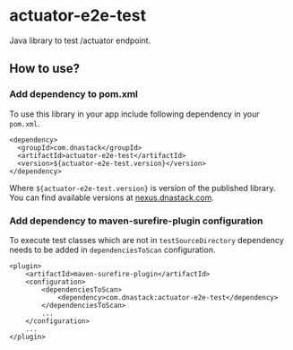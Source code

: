 # actuator-e2e-test
Java library to test /actuator endpoint.

## How to use?

### Add dependency to pom.xml

To use this library in your app include following dependency in your `pom.xml`.

```
<dependency>
  <groupId>com.dnastack</groupId>
  <artifactId>actuator-e2e-test</artifactId>
  <version>${actuator-e2e-test.version}</version>
</dependency>
```

Where `${actuator-e2e-test.version}` is version of the published library. You can find available versions at [nexus.dnastack.com](https://nexus.dnastack.com/content/repositories/releases/com/dnastack/actuator-e2e-test/).

### Add dependency to maven-surefire-plugin configuration

To execute test classes which are not in `testSourceDirectory` dependency needs to be added in `dependenciesToScan` configuration.

```
<plugin>
    <artifactId>maven-surefire-plugin</artifactId>
    <configuration>
        <dependenciesToScan>
            <dependency>com.dnastack:actuator-e2e-test</dependency>
        </dependenciesToScan>
        ...
    </configuration>
    ...
</plugin>
```

